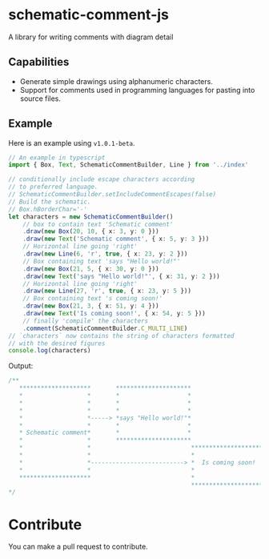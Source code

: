 <!--
 Copyright (c) 2022 Dalitso Sakala
 
 This software is released under the MIT License.
 https://opensource.org/licenses/MIT
-->

# schematic-comment-js

A library for writing comments with diagram detail

## Capabilities

* Generate simple drawings using alphanumeric characters.
* Support for comments used in programming languages for pasting into source files.

## Example
Here is an example using `v1.0.1-beta`.
```ts 
// An example in typescript
import { Box, Text, SchematicCommentBuilder, Line } from '../index'

// conditionally include escape characters according
// to preferred language.
// SchematicCommentBuilder.setIncludeCommentEscapes(false)
// Build the schematic.
// Box.hBorderChar='-'
let characters = new SchematicCommentBuilder()
    // box to contain text 'Schematic comment'
    .draw(new Box(20, 10, { x: 3, y: 0 }))
    .draw(new Text('Schematic comment', { x: 5, y: 3 }))
    // Horizontal line going 'right'
    .draw(new Line(6, 'r', true, { x: 23, y: 2 }))
    // Box containing text 'says "Hello world!"'
    .draw(new Box(21, 5, { x: 30, y: 0 }))
    .draw(new Text('says "Hello world!"', { x: 31, y: 2 }))
    // Horizontal line going 'right'
    .draw(new Line(27, 'r', true, { x: 23, y: 5 }))
    // Box containing text 's coming soon!'
    .draw(new Box(21, 3, { x: 51, y: 4 }))
    .draw(new Text('Is coming soon!', { x: 54, y: 5 }))
    // finally 'compile' the characters
    .comment(SchematicCommentBuilder.C_MULTI_LINE)
// `characters` now contains the string of characters formatted
// with the desired figures
console.log(characters)
```

Output:

```typescript
/**
   ********************       *********************
   *                  *       *                   *
   *                  *       *                   *
   *                  *       *                   *
   *                  *-----> *says "Hello world!"*
   *                  *       *                   *
   * Schematic comment*       *                   *
   *                  *       *********************
   *                  *                            *********************
   *                  *                            *                   *
   *                  *--------------------------> *  Is coming soon!  *
   *                  *                            *                   *
   ********************                            *                   *
                                                   *********************
*/
```

# Contribute
You can make a pull request to contribute.